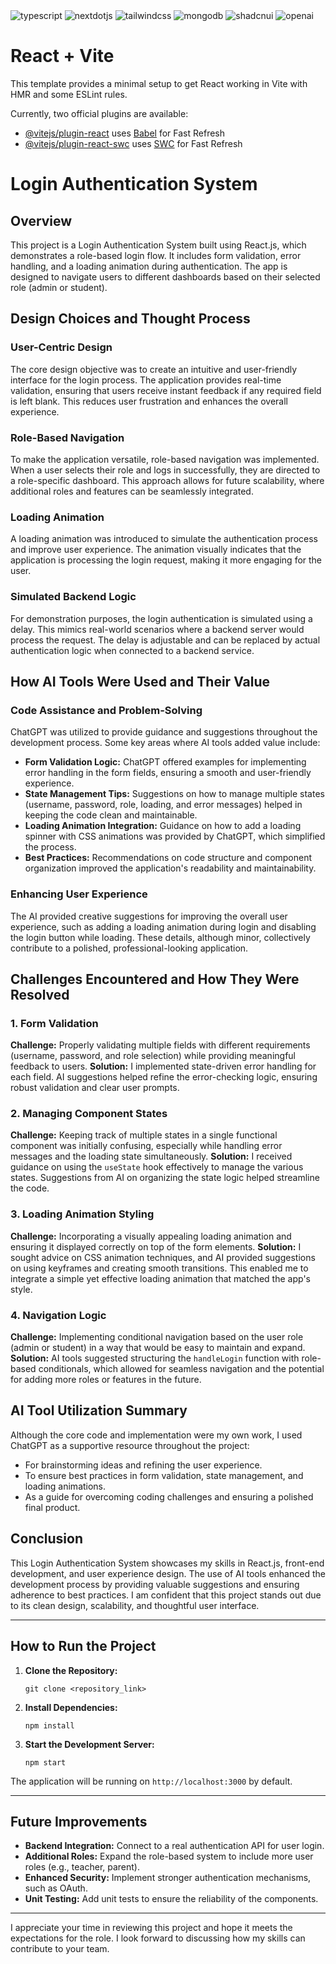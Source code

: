 <div>
    <img src="https://img.shields.io/badge/-TypeScript-black?style=for-the-badge&logoColor=white&logo=typescript&color=3178C6" alt="typescript" />
    <img src="https://img.shields.io/badge/-Next_JS-black?style=for-the-badge&logoColor=white&logo=nextdotjs&color=000000" alt="nextdotjs" />
    <img src="https://img.shields.io/badge/-Tailwind_CSS-black?style=for-the-badge&logoColor=white&logo=tailwindcss&color=06B6D4" alt="tailwindcss" />
    <img src="https://img.shields.io/badge/-MongoDB-black?style=for-the-badge&logoColor=white&logo=mongodb&color=47A248" alt="mongodb" />
    <img src="https://img.shields.io/badge/-ShadCN_UI-black?style=for-the-badge&logoColor=white&logo=shadcnui&color=000000" alt="shadcnui" />
    <img src="https://img.shields.io/badge/-Open_AI-black?style=for-the-badge&logoColor=white&logo=openai&color=412991" alt="openai" />
  </div>


# React + Vite

This template provides a minimal setup to get React working in Vite with HMR and some ESLint rules.

Currently, two official plugins are available:

- [@vitejs/plugin-react](https://github.com/vitejs/vite-plugin-react/blob/main/packages/plugin-react/README.md) uses [Babel](https://babeljs.io/) for Fast Refresh
- [@vitejs/plugin-react-swc](https://github.com/vitejs/vite-plugin-react-swc) uses [SWC](https://swc.rs/) for Fast Refresh


# Login Authentication System

## Overview

This project is a Login Authentication System built using React.js, which demonstrates a role-based login flow. It includes form validation, error handling, and a loading animation during authentication. The app is designed to navigate users to different dashboards based on their selected role (admin or student). 

## Design Choices and Thought Process

### User-Centric Design
The core design objective was to create an intuitive and user-friendly interface for the login process. The application provides real-time validation, ensuring that users receive instant feedback if any required field is left blank. This reduces user frustration and enhances the overall experience.

### Role-Based Navigation
To make the application versatile, role-based navigation was implemented. When a user selects their role and logs in successfully, they are directed to a role-specific dashboard. This approach allows for future scalability, where additional roles and features can be seamlessly integrated.

### Loading Animation
A loading animation was introduced to simulate the authentication process and improve user experience. The animation visually indicates that the application is processing the login request, making it more engaging for the user.

### Simulated Backend Logic
For demonstration purposes, the login authentication is simulated using a delay. This mimics real-world scenarios where a backend server would process the request. The delay is adjustable and can be replaced by actual authentication logic when connected to a backend service.

## How AI Tools Were Used and Their Value

### Code Assistance and Problem-Solving
ChatGPT was utilized to provide guidance and suggestions throughout the development process. Some key areas where AI tools added value include:
- **Form Validation Logic:** ChatGPT offered examples for implementing error handling in the form fields, ensuring a smooth and user-friendly experience.
- **State Management Tips:** Suggestions on how to manage multiple states (username, password, role, loading, and error messages) helped in keeping the code clean and maintainable.
- **Loading Animation Integration:** Guidance on how to add a loading spinner with CSS animations was provided by ChatGPT, which simplified the process.
- **Best Practices:** Recommendations on code structure and component organization improved the application's readability and maintainability.

### Enhancing User Experience
The AI provided creative suggestions for improving the overall user experience, such as adding a loading animation during login and disabling the login button while loading. These details, although minor, collectively contribute to a polished, professional-looking application.

## Challenges Encountered and How They Were Resolved

### 1. Form Validation
**Challenge:** Properly validating multiple fields with different requirements (username, password, and role selection) while providing meaningful feedback to users.
**Solution:** I implemented state-driven error handling for each field. AI suggestions helped refine the error-checking logic, ensuring robust validation and clear user prompts.

### 2. Managing Component States
**Challenge:** Keeping track of multiple states in a single functional component was initially confusing, especially while handling error messages and the loading state simultaneously.
**Solution:** I received guidance on using the `useState` hook effectively to manage the various states. Suggestions from AI on organizing the state logic helped streamline the code.

### 3. Loading Animation Styling
**Challenge:** Incorporating a visually appealing loading animation and ensuring it displayed correctly on top of the form elements.
**Solution:** I sought advice on CSS animation techniques, and AI provided suggestions on using keyframes and creating smooth transitions. This enabled me to integrate a simple yet effective loading animation that matched the app's style.

### 4. Navigation Logic
**Challenge:** Implementing conditional navigation based on the user role (admin or student) in a way that would be easy to maintain and expand.
**Solution:** AI tools suggested structuring the `handleLogin` function with role-based conditionals, which allowed for seamless navigation and the potential for adding more roles or features in the future.

## AI Tool Utilization Summary

Although the core code and implementation were my own work, I used ChatGPT as a supportive resource throughout the project:
- For brainstorming ideas and refining the user experience.
- To ensure best practices in form validation, state management, and loading animations.
- As a guide for overcoming coding challenges and ensuring a polished final product.

## Conclusion

This Login Authentication System showcases my skills in React.js, front-end development, and user experience design. The use of AI tools enhanced the development process by providing valuable suggestions and ensuring adherence to best practices. I am confident that this project stands out due to its clean design, scalability, and thoughtful user interface.

---

## How to Run the Project

1. **Clone the Repository:**
   ```
   git clone <repository_link>
   ```

2. **Install Dependencies:**
   ```
   npm install
   ```

3. **Start the Development Server:**
   ```
   npm start
   ```

The application will be running on `http://localhost:3000` by default.

---

## Future Improvements

- **Backend Integration:** Connect to a real authentication API for user login.
- **Additional Roles:** Expand the role-based system to include more user roles (e.g., teacher, parent).
- **Enhanced Security:** Implement stronger authentication mechanisms, such as OAuth.
- **Unit Testing:** Add unit tests to ensure the reliability of the components.

---

I appreciate your time in reviewing this project and hope it meets the expectations for the role. I look forward to discussing how my skills can contribute to your team.
